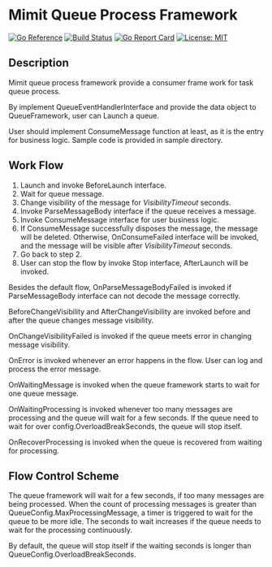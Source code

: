 Mimit Queue Process Framework
================================================================

[![Go Reference](https://pkg.go.dev/badge/github.com/akimimi/mqpf.svg)](https://pkg.go.dev/github.com/akimimi/mqpf)
[![Build Status](https://travis-ci.com/akimimi/mqpf.svg?branch=main)](https://travis-ci.com/akimimi/mqpf)
[![Go Report Card](https://goreportcard.com/badge/github.com/akimimi/mqpf)](https://goreportcard.com/report/github.com/akimimi/mqpf)
[![License: MIT](https://img.shields.io/badge/License-MIT-yellow.svg)](https://opensource.org/licenses/MIT)


## Description
Mimit queue process framework provide a consumer frame work for task queue process.

By implement QueueEventHandlerInterface and provide the data object to QueueFramework, 
user can Launch a queue. 

User should implement ConsumeMessage function at least, as it is the entry for business logic. 
Sample code is provided in sample directory.

## Work Flow

1. Launch and invoke BeforeLaunch interface.
2. Wait for queue message.
4. Change visibility of the message for *VisibilityTimeout* seconds.
3. Invoke ParseMessageBody interface if the queue receives a message.
4. Invoke ConsumeMessage interface for user business logic.
5. If ConsumeMessage successfully disposes the message, the message will be deleted.
   Otherwise, OnConsumeFailed interface will be invoked, and the message will be visible
   after *VisibilityTimeout* seconds.
6. Go back to step 2.
7. User can stop the flow by invoke Stop interface, AfterLaunch will be invoked.

Besides the default flow, OnParseMessageBodyFailed is invoked if ParseMessageBody interface
can not decode the message correctly. 

BeforeChangeVisibility and AfterChangeVisibility are 
invoked before and after the queue changes message visibility. 

OnChangeVisibilityFailed is invoked if the queue meets error in changing message visibility. 

OnError is invoked whenever an error happens in the flow. 
User can log and process the error message.

OnWaitingMessage is invoked when the queue framework starts to wait for one queue message.

OnWaitingProcessing is invoked whenever too many messages are processing and the queue will 
wait for a few seconds. If the queue need to wait for over config.OverloadBreakSeconds,
the queue will stop itself.

OnRecoverProcessing is invoked when the queue is recovered from waiting for processing.

## Flow Control Scheme

The queue framework will wait for a few seconds, if too many messages are being processed.
When the count of processing messages is greater than QueueConfig.MaxProcessingMessage, 
a timer is triggered to wait for the queue to be more idle. The seconds to wait increases 
if the queue needs to wait for the processing continuously. 

By default, the queue will stop itself if the waiting seconds is longer than QueueConfig.OverloadBreakSeconds.